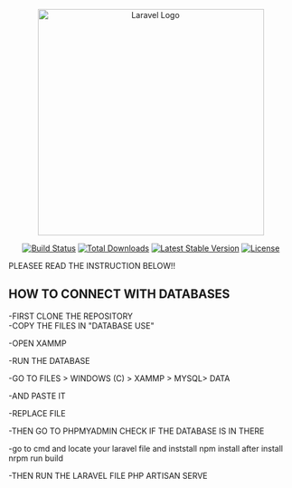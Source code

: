 <p align="center"><a href="https://laravel.com" target="_blank"><img src="https://raw.githubusercontent.com/laravel/art/master/logo-lockup/5%20SVG/2%20CMYK/1%20Full%20Color/laravel-logolockup-cmyk-red.svg" width="400" alt="Laravel Logo"></a></p>

<p align="center">
<a href="https://github.com/laravel/framework/actions"><img src="https://github.com/laravel/framework/workflows/tests/badge.svg" alt="Build Status"></a>
<a href="https://packagist.org/packages/laravel/framework"><img src="https://img.shields.io/packagist/dt/laravel/framework" alt="Total Downloads"></a>
<a href="https://packagist.org/packages/laravel/framework"><img src="https://img.shields.io/packagist/v/laravel/framework" alt="Latest Stable Version"></a>
<a href="https://packagist.org/packages/laravel/framework"><img src="https://img.shields.io/packagist/l/laravel/framework" alt="License"></a>
</p>

PLEASEE READ THE INSTRUCTION BELOW!! 


## HOW TO CONNECT WITH DATABASES
-FIRST CLONE THE REPOSITORY 
<br>
-COPY THE FILES IN "DATABASE USE"  

-OPEN XAMMP  

-RUN THE DATABASE  

-GO TO FILES > WINDOWS (C) > XAMMP > MYSQL> DATA

-AND PASTE IT    

-REPLACE FILE  

-THEN GO TO PHPMYADMIN CHECK IF THE DATABASE IS IN THERE    

-go to cmd and locate your laravel file and inststall npm install after install nrpm run build    

-THEN RUN THE LARAVEL FILE PHP ARTISAN SERVE

